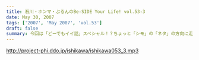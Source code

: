 ```yaml
---
title: 石川・ホンマ・ぶるんのBe-SIDE Your Life! vol.53-3
date: May 30, 2007
tags: ['2007', 'May 2007', 'vol.53']
draft: false
summary: 今回は「どーでもイイ話」スペシャル！？ちょっと「シモ」の「ネタ」の方向に走り気味で、自分を諭すぶるんサンが印象的な三本目となっております。キーワードは「漫画喫茶」。社会問題化する漫画喫茶の住人がここにもいたのか〜〜！？ちなみに来週配信分は重大なお知らせが満載（予定）。ヨロシクです。NAMAE
---
```


http://project-phi.ddo.jp/ishikawa/ishikawa053_3.mp3